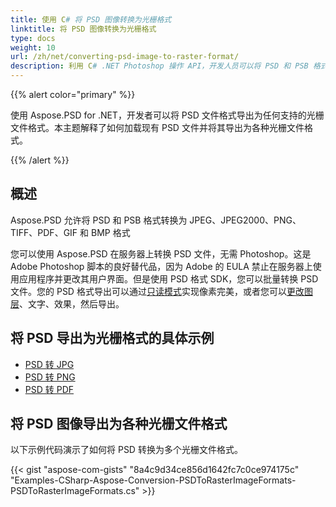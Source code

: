 ```yaml
---
title: 使用 C# 将 PSD 图像转换为光栅格式
linktitle: 将 PSD 图像转换为光栅格式
type: docs
weight: 10
url: /zh/net/converting-psd-image-to-raster-format/
description: 利用 C# .NET Photoshop 操作 API，开发人员可以将 PSD 和 PSB 格式导出为 JPEG、JPEG2000、PNG、TIFF、PDF、GIF 和 BMP 格式。
---
```


{{% alert color="primary" %}} 

使用 Aspose.PSD for .NET，开发者可以将 PSD 文件格式导出为任何支持的光栅文件格式。本主题解释了如何加载现有 PSD 文件并将其导出为各种光栅文件格式。

{{% /alert %}} 
## **概述**
Aspose.PSD 允许将 PSD 和 PSB 格式转换为 JPEG、JPEG2000、PNG、TIFF、PDF、GIF 和 BMP 格式

您可以使用 Aspose.PSD 在服务器上转换 PSD 文件，无需 Photoshop。这是 Adobe Photoshop 脚本的良好替代品，因为 Adobe 的 EULA 禁止在服务器上使用应用程序并更改其用户界面。但是使用 PSD 格式 SDK，您可以批量转换 PSD 文件。您的 PSD 格式导出可以通过[只读模式](https://reference.aspose.com/psd/net/aspose.psd.imageloadoptions/psdloadoptions/properties/readonlymode)实现像素完美，或者您可以[更改图层](/psd/zh/net/manipulating-adobe-photoshop-formats/)、文字、效果，然后导出。
## **将 PSD 导出为光栅格式的具体示例**
- [PSD 转 JPG](/psd/zh/net/psd-to-jpg/)
- [PSD 转 PNG](/psd/zh/net/psd-to-png/)
- [PSD 转 PDF](/psd/zh/net/psd-to-pdf/)
## **将 PSD 图像导出为各种光栅文件格式**
以下示例代码演示了如何将 PSD 转换为多个光栅文件格式。


{{< gist "aspose-com-gists" "8a4c9d34ce856d1642fc7c0ce974175c" "Examples-CSharp-Aspose-Conversion-PSDToRasterImageFormats-PSDToRasterImageFormats.cs" >}}
